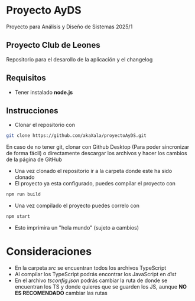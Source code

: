 # Proyecto AyDS
Proyecto para Análisis y Diseño de Sistemas 2025/1

## Proyecto Club de Leones
Repositorio para el desarollo de la aplicación y el changelog

## Requisitos
- Tener instalado **node.js**

## Instrucciones
- Clonar el repositorio con 
```bash
git clone https://github.com/akaXala/proyectoAyDS.git
```

En caso de no tener git, clonar con Github Desktop (Para poder sincronizar de forma fácil) o directamente descargar los archivos y hacer los cambios de la página de GitHub

- Una vez clonado el repositorio ir a la carpeta donde este ha sido clonado
- El proyecto ya esta configurado, puedes compilar el proyecto con
```bash
npm run build
```
- Una vez compilado el proyecto puedes correlo con
```bash
npm start
```

- Esto imprimira un "hola mundo" (sujeto a cambios)

# Consideraciones
- En la carpeta *src* se encuentran todos los archivos TypeScript
- Al compilar los TypeScript podrás encontrar los JavaScript en *dist*
- En el archivo *tsconfig.json* podrás cambiar la ruta de donde se encuentran los TS y donde quieres que se guarden los JS, aunque **NO ES RECOMENDADO** cambiar las rutas
